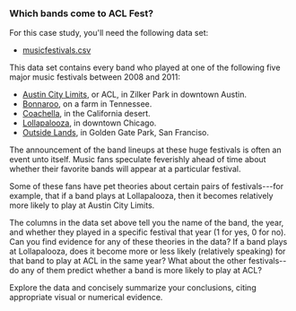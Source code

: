 ### Which bands come to ACL Fest?

For this case study, you'll need the following data set:   
* [musicfestivals.csv](http://jgscott.github.io/teaching/data/musicfestivals.csv)  

This data set contains every band who played at one of the following five major music festivals between 2008 and 2011:  
- [Austin City Limits](http://www.aclfestival.com), or ACL, in Zilker Park in downtown Austin.  
- [Bonnaroo](http://www.bonnaroo.com), on a farm in Tennessee.  
- [Coachella](https://www.coachella.com), in the California desert.  
- [Lollapalooza](http://lollapalooza.com), in downtown Chicago.  
- [Outside Lands](http://outsidelands.org), in Golden Gate Park, San Franciso.  

The announcement of the band lineups at these huge festivals is often an event unto itself.  Music fans speculate feverishly ahead of time about whether their favorite bands will appear at a particular festival.

Some of these fans have pet theories about certain pairs of festivals---for example, that if a band plays at Lollapalooza, then it becomes relatively more likely to play at Austin City Limits.

The columns in the data set above tell you the name of the band, the year, and whether they played in a specific festival that year (1 for yes, 0 for no).  Can you find evidence for any of these theories in the data?  If a band plays at Lollapalooza, does it become more or less likely (relatively speaking) for that band to play at ACL in the same year?  What about the other festivals--do any of them predict whether a band is more likely to play at ACL?  

Explore the data and concisely summarize your conclusions, citing appropriate visual or numerical evidence.  
